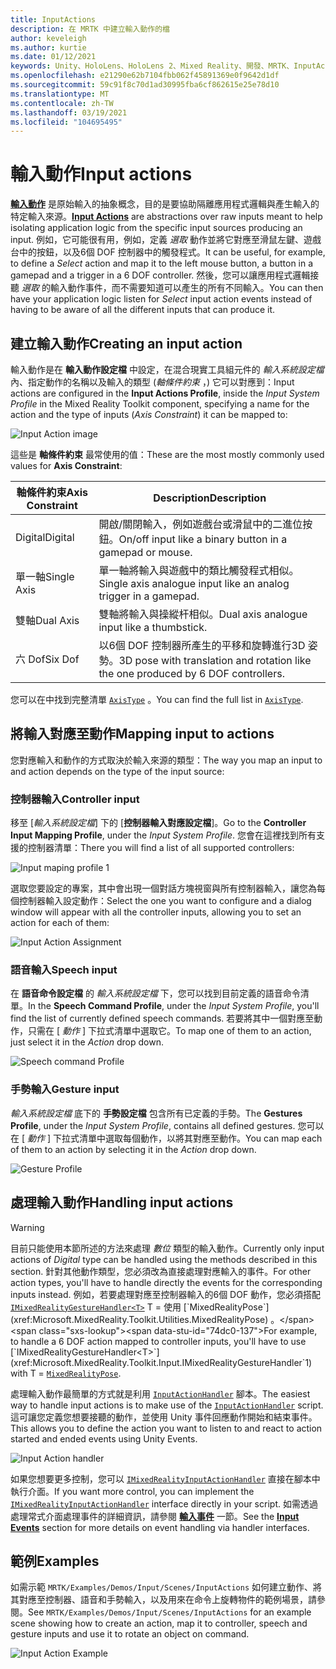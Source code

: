 ```yaml
---
title: InputActions
description: 在 MRTK 中建立輸入動作的檔
author: keveleigh
ms.author: kurtie
ms.date: 01/12/2021
keywords: Unity、HoloLens、HoloLens 2、Mixed Reality、開發、MRTK、InputActions、
ms.openlocfilehash: e21290e62b7104fbb062f45891369e0f9642d1df
ms.sourcegitcommit: 59c91f8c70d1ad30995fba6cf862615e25e78d10
ms.translationtype: MT
ms.contentlocale: zh-TW
ms.lasthandoff: 03/19/2021
ms.locfileid: "104695495"
---
```

# <a name="input-actions"></a><span data-ttu-id="74dc0-104">輸入動作</span><span class="sxs-lookup"><span data-stu-id="74dc0-104">Input actions</span></span>

<span data-ttu-id="74dc0-105">[**輸入動作**](InputActions.md) 是原始輸入的抽象概念，目的是要協助隔離應用程式邏輯與產生輸入的特定輸入來源。</span><span class="sxs-lookup"><span data-stu-id="74dc0-105">[**Input Actions**](InputActions.md) are abstractions over raw inputs meant to help isolating application logic from the specific input sources producing an input.</span></span> <span data-ttu-id="74dc0-106">例如，它可能很有用，例如，定義 *選取* 動作並將它對應至滑鼠左鍵、遊戲台中的按鈕，以及6個 DOF 控制器中的觸發程式。</span><span class="sxs-lookup"><span data-stu-id="74dc0-106">It can be useful, for example, to define a *Select* action and map it to the left mouse button, a button in a gamepad and a trigger in a 6 DOF controller.</span></span> <span data-ttu-id="74dc0-107">然後，您可以讓應用程式邏輯接聽 *選取* 的輸入動作事件，而不需要知道可以產生的所有不同輸入。</span><span class="sxs-lookup"><span data-stu-id="74dc0-107">You can then have your application logic listen for *Select* input action events instead of having to be aware of all the different inputs that can produce it.</span></span>

## <a name="creating-an-input-action"></a><span data-ttu-id="74dc0-108">建立輸入動作</span><span class="sxs-lookup"><span data-stu-id="74dc0-108">Creating an input action</span></span>

<span data-ttu-id="74dc0-109">輸入動作是在 **輸入動作設定檔** 中設定，在混合現實工具組元件的 *輸入系統設定檔* 內、指定動作的名稱以及輸入的類型 (*軸條件約束* ，) 它可以對應到：</span><span class="sxs-lookup"><span data-stu-id="74dc0-109">Input actions are configured in the **Input Actions Profile**, inside the *Input System Profile* in the Mixed Reality Toolkit component, specifying a name for the action and the type of inputs (*Axis Constraint*) it can be mapped to:</span></span>

<img src="../Images/Input/InputActions.png" style="max-width:100%;" alt="Input Action image">

<span data-ttu-id="74dc0-110">這些是 **軸條件約束** 最常使用的值：</span><span class="sxs-lookup"><span data-stu-id="74dc0-110">These are the most mostly commonly used values for **Axis Constraint**:</span></span>

<span data-ttu-id="74dc0-111">軸條件約束</span><span class="sxs-lookup"><span data-stu-id="74dc0-111">Axis Constraint</span></span> | <span data-ttu-id="74dc0-112">Description</span><span class="sxs-lookup"><span data-stu-id="74dc0-112">Description</span></span>
--- | ---
<span data-ttu-id="74dc0-113">Digital</span><span class="sxs-lookup"><span data-stu-id="74dc0-113">Digital</span></span> | <span data-ttu-id="74dc0-114">開啟/關閉輸入，例如遊戲台或滑鼠中的二進位按鈕。</span><span class="sxs-lookup"><span data-stu-id="74dc0-114">On/off input like a binary button in a gamepad or mouse.</span></span>
<span data-ttu-id="74dc0-115">單一軸</span><span class="sxs-lookup"><span data-stu-id="74dc0-115">Single Axis</span></span> | <span data-ttu-id="74dc0-116">單一軸將輸入與遊戲中的類比觸發程式相似。</span><span class="sxs-lookup"><span data-stu-id="74dc0-116">Single axis analogue input like an analog trigger in a gamepad.</span></span>
<span data-ttu-id="74dc0-117">雙軸</span><span class="sxs-lookup"><span data-stu-id="74dc0-117">Dual Axis</span></span> | <span data-ttu-id="74dc0-118">雙軸將輸入與操縱杆相似。</span><span class="sxs-lookup"><span data-stu-id="74dc0-118">Dual axis analogue input like a thumbstick.</span></span>
<span data-ttu-id="74dc0-119">六 Dof</span><span class="sxs-lookup"><span data-stu-id="74dc0-119">Six Dof</span></span> | <span data-ttu-id="74dc0-120">以6個 DOF 控制器所產生的平移和旋轉進行3D 姿勢。</span><span class="sxs-lookup"><span data-stu-id="74dc0-120">3D pose with translation and rotation like the one produced by 6 DOF controllers.</span></span>

<span data-ttu-id="74dc0-121">您可以在中找到完整清單 [`AxisType`](xref:Microsoft.MixedReality.Toolkit.Utilities.AxisType) 。</span><span class="sxs-lookup"><span data-stu-id="74dc0-121">You can find the full list in [`AxisType`](xref:Microsoft.MixedReality.Toolkit.Utilities.AxisType).</span></span>

## <a name="mapping-input-to-actions"></a><span data-ttu-id="74dc0-122">將輸入對應至動作</span><span class="sxs-lookup"><span data-stu-id="74dc0-122">Mapping input to actions</span></span>

<span data-ttu-id="74dc0-123">您對應輸入和動作的方式取決於輸入來源的類型：</span><span class="sxs-lookup"><span data-stu-id="74dc0-123">The way you map an input to and action depends on the type of the input source:</span></span>

### <a name="controller-input"></a><span data-ttu-id="74dc0-124">控制器輸入</span><span class="sxs-lookup"><span data-stu-id="74dc0-124">Controller input</span></span>

<span data-ttu-id="74dc0-125">移至 [*輸入系統設定檔*] 下的 [**控制器輸入對應設定檔**]。</span><span class="sxs-lookup"><span data-stu-id="74dc0-125">Go to the **Controller Input Mapping Profile**, under the *Input System Profile*.</span></span> <span data-ttu-id="74dc0-126">您會在這裡找到所有支援的控制器清單：</span><span class="sxs-lookup"><span data-stu-id="74dc0-126">There you will find a list of all supported controllers:</span></span>

<img src="../Images/Input/ControllerInputMappingProfile.PNG" style="max-width:100%;" alt="Input maping profile 1">

<span data-ttu-id="74dc0-127">選取您要設定的專案，其中會出現一個對話方塊視窗與所有控制器輸入，讓您為每個控制器輸入設定動作：</span><span class="sxs-lookup"><span data-stu-id="74dc0-127">Select the one you want to configure and a dialog window will appear with all the controller inputs, allowing you to set an action for each of them:</span></span>

<img src="../Images/Input/InputActionAssignment.PNG" style="max-width:100%;" alt="Input Action Assignment">

### <a name="speech-input"></a><span data-ttu-id="74dc0-128">語音輸入</span><span class="sxs-lookup"><span data-stu-id="74dc0-128">Speech input</span></span>

<span data-ttu-id="74dc0-129">在 **語音命令設定檔** 的 *輸入系統設定檔* 下，您可以找到目前定義的語音命令清單。</span><span class="sxs-lookup"><span data-stu-id="74dc0-129">In the **Speech Command Profile**, under the *Input System Profile*, you'll find the list of currently defined speech commands.</span></span> <span data-ttu-id="74dc0-130">若要將其中一個對應至動作，只需在 [ *動作* ] 下拉式清單中選取它。</span><span class="sxs-lookup"><span data-stu-id="74dc0-130">To map one of them to an action, just select it in the *Action* drop down.</span></span>

<img src="../Images/Input/SpeechCommandsProfile.png" style="max-width:100%;" alt="Speech command Profile">

### <a name="gesture-input"></a><span data-ttu-id="74dc0-131">手勢輸入</span><span class="sxs-lookup"><span data-stu-id="74dc0-131">Gesture input</span></span>

<span data-ttu-id="74dc0-132">*輸入系統設定檔* 底下的 **手勢設定檔** 包含所有已定義的手勢。</span><span class="sxs-lookup"><span data-stu-id="74dc0-132">The **Gestures Profile**, under the *Input System Profile*, contains all defined gestures.</span></span> <span data-ttu-id="74dc0-133">您可以在 [ *動作* ] 下拉式清單中選取每個動作，以將其對應至動作。</span><span class="sxs-lookup"><span data-stu-id="74dc0-133">You can map each of them to an action by selecting it in the *Action* drop down.</span></span>

<img src="../Images/Input/GestureProfile.png" style="max-width:100%;" alt="Gesture Profile">

## <a name="handling-input-actions"></a><span data-ttu-id="74dc0-134">處理輸入動作</span><span class="sxs-lookup"><span data-stu-id="74dc0-134">Handling input actions</span></span>

> [!WARNING]
> <span data-ttu-id="74dc0-135">目前只能使用本節所述的方法來處理 *數位* 類型的輸入動作。</span><span class="sxs-lookup"><span data-stu-id="74dc0-135">Currently only input actions of *Digital* type can be handled using the methods described in this section.</span></span> <span data-ttu-id="74dc0-136">針對其他動作類型，您必須改為直接處理對應輸入的事件。</span><span class="sxs-lookup"><span data-stu-id="74dc0-136">For other action types, you'll have to handle directly the events for the corresponding inputs instead.</span></span> <span data-ttu-id="74dc0-137">例如，若要處理對應至控制器輸入的6個 DOF 動作，您必須搭配 [`IMixedRealityGestureHandler<T>`](xref:Microsoft.MixedReality.Toolkit.Input.IMixedRealityGestureHandler`1) T = 使用 [`MixedRealityPose`](xref:Microsoft.MixedReality.Toolkit.Utilities.MixedRealityPose) 。</span><span class="sxs-lookup"><span data-stu-id="74dc0-137">For example, to handle a 6 DOF action mapped to controller inputs, you'll have to use [`IMixedRealityGestureHandler<T>`](xref:Microsoft.MixedReality.Toolkit.Input.IMixedRealityGestureHandler`1) with T = [`MixedRealityPose`](xref:Microsoft.MixedReality.Toolkit.Utilities.MixedRealityPose).</span></span>

<span data-ttu-id="74dc0-138">處理輸入動作最簡單的方式就是利用 [`InputActionHandler`](xref:Microsoft.MixedReality.Toolkit.Input.InputActionHandler) 腳本。</span><span class="sxs-lookup"><span data-stu-id="74dc0-138">The easiest way to handle input actions is to make use of the [`InputActionHandler`](xref:Microsoft.MixedReality.Toolkit.Input.InputActionHandler) script.</span></span> <span data-ttu-id="74dc0-139">這可讓您定義您想要接聽的動作，並使用 Unity 事件回應動作開始和結束事件。</span><span class="sxs-lookup"><span data-stu-id="74dc0-139">This allows you to define the action you want to listen to and react to action started and ended events using Unity Events.</span></span>

<img src="../Images/Input/InputActionHandler.PNG" style="max-width:100%;" alt="Input Action handler">

<span data-ttu-id="74dc0-140">如果您想要更多控制，您可以 [`IMixedRealityInputActionHandler`](xref:Microsoft.MixedReality.Toolkit.Input.IMixedRealityInputActionHandler) 直接在腳本中執行介面。</span><span class="sxs-lookup"><span data-stu-id="74dc0-140">If you want more control, you can implement the [`IMixedRealityInputActionHandler`](xref:Microsoft.MixedReality.Toolkit.Input.IMixedRealityInputActionHandler) interface directly in your script.</span></span> <span data-ttu-id="74dc0-141">如需透過處理常式介面處理事件的詳細資訊，請參閱 [**輸入事件**](InputEvents.md) 一節。</span><span class="sxs-lookup"><span data-stu-id="74dc0-141">See the [**Input Events**](InputEvents.md) section for more details on event handling via handler interfaces.</span></span>

## <a name="examples"></a><span data-ttu-id="74dc0-142">範例</span><span class="sxs-lookup"><span data-stu-id="74dc0-142">Examples</span></span>

<span data-ttu-id="74dc0-143">如需示範 `MRTK/Examples/Demos/Input/Scenes/InputActions` 如何建立動作、將其對應至控制器、語音和手勢輸入，以及用來在命令上旋轉物件的範例場景，請參閱。</span><span class="sxs-lookup"><span data-stu-id="74dc0-143">See `MRTK/Examples/Demos/Input/Scenes/InputActions` for an example scene showing how to create an action, map it to controller, speech and gesture inputs and use it to rotate an object on command.</span></span>

<img src="../Images/Input/InputActionsExample.PNG" style="max-width:100%;" alt="Input Action Example">
